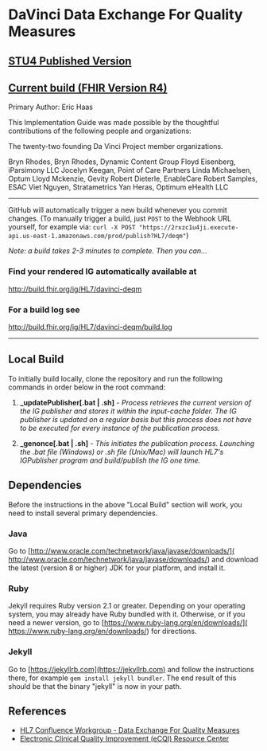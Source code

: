 # DaVinci Data Exchange For Quality Measures


## [STU4 Published Version](http://hl7.org/fhir/us/davinci-deqm/STU4)

## [Current build (FHIR Version R4)](https://build.fhir.org/ig/HL7/davinci-deqm/)

Primary Author:  Eric Haas

This Implementation Guide was made possible by the thoughtful contributions of the following people and organizations:

The twenty-two founding Da Vinci Project member organizations.

Bryn Rhodes, Bryn Rhodes, Dynamic Content Group
Floyd Eisenberg, iParsimony LLC
Jocelyn Keegan, Point of Care Partners
Linda Michaelsen, Optum
Lloyd Mckenzie, Gevity
Robert Dieterle, EnableCare
Robert Samples, ESAC
Viet Nguyen, Stratametrics
Yan Heras, Optimum eHealth LLC

-----

GitHub will automatically trigger a new build whenever you commit changes.
(To manually trigger a build, just `POST` to the Webhook URL yourself, for example via:
`curl -X POST "https://2rxzc1u4ji.execute-api.us-east-1.amazonaws.com/prod/publish?HL7/deqm"`)

*Note: a build takes 2-3 minutes to complete. Then you can...*

### Find your rendered IG automatically available at

http://build.fhir.org/ig/HL7/davinci-deqm

### For a build log see

http://build.fhir.org/ig/HL7/davinci-deqm/build.log

---


## Local Build

To initially build locally, clone the repository and run the following commands in order below in the root command:

  1. **_updatePublisher[.bat | .sh]** - <i>Process retrieves the current version of the IG publisher and stores it within the input-cache folder. The IG publisher is updated on a regular basis but this process does not have to be executed for every instance of the publication process.</i>

  2. **_genonce[.bat | .sh]** - <i>This initiates the publication process. Launching the .bat file (Windows) or .sh file (Unix/Mac) will launch HL7's IGPublisher program and build/publish the IG one time.</i>


## Dependencies

Before the instructions in the above "Local Build" section will work, you
need to install several primary dependencies.

### Java

Go to [http://www.oracle.com/technetwork/java/javase/downloads/](
http://www.oracle.com/technetwork/java/javase/downloads/) and download the
latest (version 8 or higher) JDK for your platform, and install it.

### Ruby

Jekyll requires Ruby version 2.1 or greater.  Depending on your operating
system, you may already have Ruby bundled with it.  Otherwise, or if you
need a newer version, go to [https://www.ruby-lang.org/en/downloads/](
https://www.ruby-lang.org/en/downloads/) for directions.

### Jekyll

Go to [https://jekyllrb.com](https://jekyllrb.com) and follow the
instructions there, for example `gem install jekyll bundler`.  The end
result of this should be that the binary "jekyll" is now in your path.


## References  

- [HL7 Confluence Workgroup - Data Exchange For Quality Measures ](https://confluence.hl7.org/pages/viewpage.action?pageId=21857600)  
- [Electronic Clinical Quality Improvement (eCQI) Resource Center](https://ecqi.healthit.gov/)  


